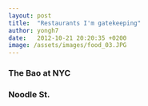 ```yaml
---
layout: post
title:  "Restaurants I'm gatekeeping"
author: yongh7
date:   2012-10-21 20:20:35 +0200
image: /assets/images/food_03.JPG
---
```


### The Bao at NYC


### Noodle St.


### 